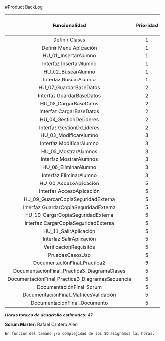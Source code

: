#Product BackLog

Funcionalidad | Prioridad | Horas de trabajo estimadas
   :--:|:--:|:--:
Definir Clases|1|1
Definir Menú Aplicación|1|1
HU_01_InsertarAlumno|1|1
Interfaz InsertarAlumno|1|1
HU_02_BuscarAlumno|1|2
Interfaz BuscarAlumno|1|1
HU_07_GuardarBaseDatos|2|2
Interfaz GuardarBaseDatos|2|0,5
HU_08_CargarBaseDatos|2|1
Interfaz CargarBaseDatos|2|0,5
HU_04_GestionDeLideres|2|1
Interfaz GestionDeLideres|2|0,5
HU_03_ModificarAlumno|3|3
Interfaz ModificarAlumno|3|1
HU_05_MostrarAlumnos|3|4
Interfaz MostrarAlumnos|3|1
HU_06_EliminarAlumno|3|2
Interfaz EliminarAlumno|3|1
HU_00_AccesoAplicación|5|3
Interfaz AccesoAplicación|5|1
HU_09_GuardarCopiaSeguridadExterna|5|0,25
Interfaz GuardarCopiaSeguridadExterna|5|0,25
HU_10_CargarCopiaSeguridadExterna|5|1
Interfaz CargarCopiaSeguridadExterna|5|1
HU_11_SalirAplicación|5|1
Interfaz SalirAplicación|5|1
VerificacionRequisitos|5|2
PruebasCasosUso|5|2
DocumentaciónFinal_Practica2|5|2
DocumentaciónFinal_Practica3_DiagramaClases|5|2
DocumentaciónFinal_Practica3_DiagramasSecuencia|5|2
DocumentaciónFinal_Scrum|5|1
DocumentaciónFinal_MatricesValidación|5|1
DocumentacionFinal_Documento|5|2


**_Horas totales de desarrollo estimadas_:** 47

**Scrum Master:** Rafael Cantero Alén

	En función del tamaño y/o complejidad de los SD asignamos las horas.
